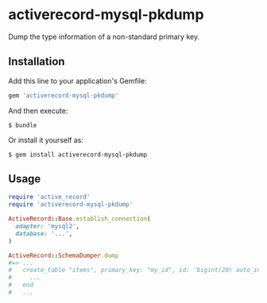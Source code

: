 # activerecord-mysql-pkdump

Dump the type information of a non-standard primary key.

## Installation

Add this line to your application's Gemfile:

```ruby
gem 'activerecord-mysql-pkdump'
```

And then execute:

    $ bundle

Or install it yourself as:

    $ gem install activerecord-mysql-pkdump

## Usage

```ruby
require 'active_record'
require 'activerecord-mysql-pkdump'

ActiveRecord::Base.establish_connection(
  adapter: 'mysql2',
  database: '...',
)

ActiveRecord::SchemaDumper.dump
#=> ...
#   create_table "items", primary_key: "my_id", id: 'bigint(20) auto_increment PRIMARY KEY', force: true do |t|
#     ...
#   end
#   ...
```

